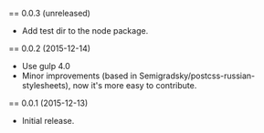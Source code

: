== 0.0.3 (unreleased)

- Add test dir to the node package.


== 0.0.2 (2015-12-14)

- Use gulp 4.0
- Minor improvements (based in Semigradsky/postcss-russian-stylesheets),
  now it's more easy to contribute.


== 0.0.1 (2015-12-13)

- Initial release.

